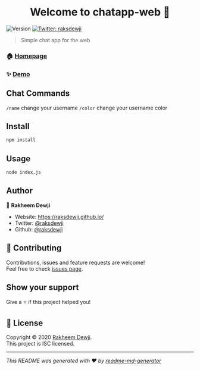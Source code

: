 <h1 align="center">Welcome to chatapp-web 👋</h1>
<p>
  <img alt="Version" src="https://img.shields.io/badge/version-1.0-blue.svg?cacheSeconds=2592000" />
  <a href="https://twitter.com/raksdewji" target="_blank">
    <img alt="Twitter: raksdewji" src="https://img.shields.io/twitter/follow/raksdewji.svg?style=social" />
  </a>
</p>

> Simple chat app for the web

### 🏠 [Homepage](https://github.com/raksdewji/chatapp-web#readme)

### ✨ [Demo](https://raksdewji-chatapp-web.herokuapp.com)

## Chat Commands

`/name` change your username
`/color` change your username color

## Install

```sh
npm install
```

## Usage

```sh
node index.js
```

## Author

👤 **Rakheem Dewji**

- Website: https://raksdewji.github.io/
- Twitter: [@raksdewji](https://twitter.com/raksdewji)
- Github: [@raksdewji](https://github.com/raksdewji)

## 🤝 Contributing

Contributions, issues and feature requests are welcome!<br />Feel free to check [issues page](https://github.com/raksdewji/chatapp-web/issues).

## Show your support

Give a ⭐️ if this project helped you!

## 📝 License

Copyright © 2020 [Rakheem Dewji](https://github.com/raksdewji).<br />
This project is ISC licensed.

---

_This README was generated with ❤️ by [readme-md-generator](https://github.com/kefranabg/readme-md-generator)_
